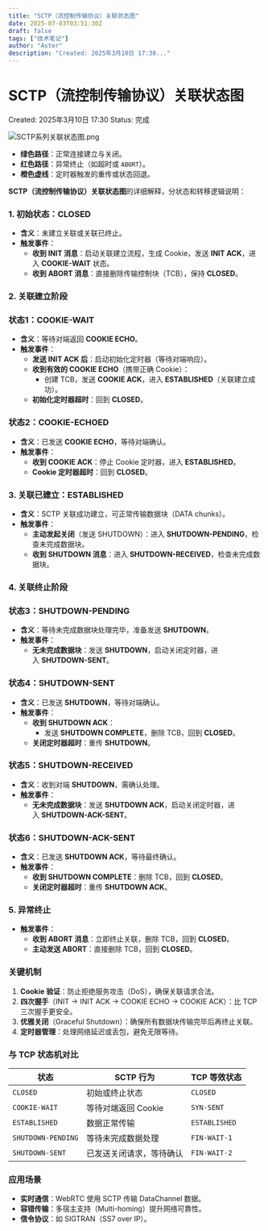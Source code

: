 ```yaml
---
title: "SCTP（流控制传输协议）关联状态图"
date: 2025-07-03T03:51:30Z
draft: false
tags: ["技术笔记"]
author: "Aster"
description: "Created: 2025年3月10日 17:30..."
---
```


# SCTP（流控制传输协议）关联状态图

Created: 2025年3月10日 17:30
Status: 完成

![SCTP系列关联状态图.png](SCTP%EF%BC%88%E6%B5%81%E6%8E%A7%E5%88%B6%E4%BC%A0%E8%BE%93%E5%8D%8F%E8%AE%AE%EF%BC%89%E5%85%B3%E8%81%94%E7%8A%B6%E6%80%81%E5%9B%BE%201b24bf1cd99880819ca2db5f9b2815da/SCTP%E7%B3%BB%E5%88%97%E5%85%B3%E8%81%94%E7%8A%B6%E6%80%81%E5%9B%BE.png)

- **绿色路径**：正常连接建立与关闭。
- **红色路径**：异常终止（如超时或 `ABORT`）。
- **橙色虚线**：定时器触发的重传或状态回退。

**SCTP（流控制传输协议）关联状态图**的详细解释，分状态和转移逻辑说明：

### **1. 初始状态：CLOSED**

- **含义**：未建立关联或关联已终止。
- **触发事件**：
    - **收到 INIT 消息**：启动关联建立流程，生成 Cookie，发送 **INIT ACK**，进入 **COOKIE-WAIT** 状态。
    - **收到 ABORT 消息**：直接删除传输控制块（TCB），保持 **CLOSED**。

### **2. 关联建立阶段**

### **状态1：COOKIE-WAIT**

- **含义**：等待对端返回 **COOKIE ECHO**。
- **触发事件**：
    - **发送 INIT ACK 后**：启动初始化定时器（等待对端响应）。
    - **收到有效的 COOKIE ECHO**（携带正确 Cookie）：
        - 创建 TCB，发送 **COOKIE ACK**，进入 **ESTABLISHED**（关联建立成功）。
    - **初始化定时器超时**：回到 **CLOSED**。

### **状态2：COOKIE-ECHOED**

- **含义**：已发送 **COOKIE ECHO**，等待对端确认。
- **触发事件**：
    - **收到 COOKIE ACK**：停止 Cookie 定时器，进入 **ESTABLISHED**。
    - **Cookie 定时器超时**：回到 **CLOSED**。

### **3. 关联已建立：ESTABLISHED**

- **含义**：SCTP 关联成功建立，可正常传输数据块（DATA chunks）。
- **触发事件**：
    - **主动发起关闭**（发送 SHUTDOWN）：进入 **SHUTDOWN-PENDING**，检查未完成数据块。
    - **收到 SHUTDOWN 消息**：进入 **SHUTDOWN-RECEIVED**，检查未完成数据块。

### **4. 关联终止阶段**

### **状态3：SHUTDOWN-PENDING**

- **含义**：等待未完成数据块处理完毕，准备发送 **SHUTDOWN**。
- **触发事件**：
    - **无未完成数据块**：发送 **SHUTDOWN**，启动关闭定时器，进入 **SHUTDOWN-SENT**。

### **状态4：SHUTDOWN-SENT**

- **含义**：已发送 **SHUTDOWN**，等待对端确认。
- **触发事件**：
    - **收到 SHUTDOWN ACK**：
        - 发送 **SHUTDOWN COMPLETE**，删除 TCB，回到 **CLOSED**。
    - **关闭定时器超时**：重传 **SHUTDOWN**。

### **状态5：SHUTDOWN-RECEIVED**

- **含义**：收到对端 **SHUTDOWN**，需确认处理。
- **触发事件**：
    - **无未完成数据块**：发送 **SHUTDOWN ACK**，启动关闭定时器，进入 **SHUTDOWN-ACK-SENT**。

### **状态6：SHUTDOWN-ACK-SENT**

- **含义**：已发送 **SHUTDOWN ACK**，等待最终确认。
- **触发事件**：
    - **收到 SHUTDOWN COMPLETE**：删除 TCB，回到 **CLOSED**。
    - **关闭定时器超时**：重传 **SHUTDOWN ACK**。

### **5. 异常终止**

- **触发事件**：
    - **收到 ABORT 消息**：立即终止关联，删除 TCB，回到 **CLOSED**。
    - **主动发送 ABORT**：直接删除 TCB，回到 **CLOSED**。

### **关键机制**

1. **Cookie 验证**：防止拒绝服务攻击（DoS），确保关联请求合法。
2. **四次握手**（INIT → INIT ACK → COOKIE ECHO → COOKIE ACK）：比 TCP 三次握手更安全。
3. **优雅关闭**（Graceful Shutdown）：确保所有数据块传输完毕后再终止关联。
4. **定时器管理**：处理网络延迟或丢包，避免无限等待。

### **与 TCP 状态机对比**

| **状态** | **SCTP 行为** | **TCP 等效状态** |
| --- | --- | --- |
| `CLOSED` | 初始或终止状态 | `CLOSED` |
| `COOKIE-WAIT` | 等待对端返回 Cookie | `SYN-SENT` |
| `ESTABLISHED` | 数据正常传输 | `ESTABLISHED` |
| `SHUTDOWN-PENDING` | 等待未完成数据处理 | `FIN-WAIT-1` |
| `SHUTDOWN-SENT` | 已发送关闭请求，等待确认 | `FIN-WAIT-2` |

### **应用场景**

- **实时通信**：WebRTC 使用 SCTP 传输 DataChannel 数据。
- **容错传输**：多宿主支持（Multi-homing）提升网络可靠性。
- **信令协议**：如 SIGTRAN（SS7 over IP）。
